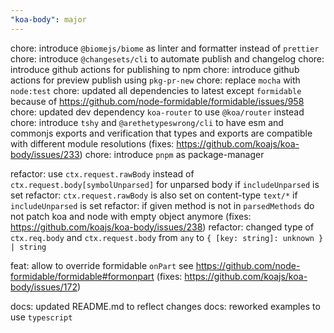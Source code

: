 ```yaml
---
"koa-body": major
---
```


chore: introduce `@biomejs/biome` as linter and formatter instead of `prettier`
chore: introduce `@changesets/cli` to automate publish and changelog
chore: introduce github actions for publishing to npm
chore: introduce github actions for preview publish using `pkg-pr-new`
chore: replace `mocha` with `node:test`
chore: updated all dependencies to latest except `formidable` because of https://github.com/node-formidable/formidable/issues/958
chore: updated dev dependency `koa-router` to use `@koa/router` instead
chore: introduce `tshy` and `@arethetypeswrong/cli` to have esm and commonjs exports and verification that types and exports are compatible with different module resolutions (fixes: https://github.com/koajs/koa-body/issues/233)
chore: introduce `pnpm` as package-manager

refactor: use `ctx.request.rawBody` instead of `ctx.request.body[symbolUnparsed]` for unparsed body if `includeUnparsed` is set
refactor: `ctx.request.rawBody` is also set on content-type `text/*` if `includeUnparsed` is set
refactor: if given method is not in `parsedMethods` do not patch koa and node with empty object anymore (fixes: https://github.com/koajs/koa-body/issues/238)
refactor: changed type of `ctx.req.body` and `ctx.request.body` from `any` to `{ [key: string]: unknown } | string`

feat: allow to override formidable `onPart` see https://github.com/node-formidable/formidable#formonpart (fixes: https://github.com/koajs/koa-body/issues/172)

docs: updated README.md to reflect changes
docs: reworked examples to use `typescript`

